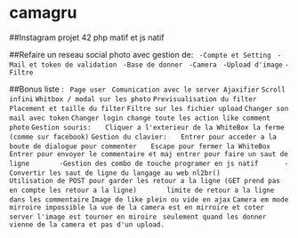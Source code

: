 # camagru
##Instagram projet 42 php matif et js natif

##Refaire un reseau social photo avec gestion de:
` -Compte et Setting`
` -Mail et token de validation`
` -Base de donner` 
` -Camera` 
` -Upload d'image`
` -Filtre `

##Bonus liste : 
` Page user`
` Comunication avec le server Ajaxifier`
`Scroll infini`
`Whitbox / modal sur les photo`
`Previsualisation du filter`
`Placement et taille du filter`
`Filtre sur les fichier upload`
`Changer son mail avec token`
`Changer login change toute les action like comment photo`
`Gestion souris:`
`	Cliquer a l'exterieur de la WhiteBox la ferme (comme sur facebook)`
`Gestion du clavier:`
`	Entrer pour acceder a la boute de dialogue pour commenter`
`	Escape pour fermer la WhiteBox`
`	Entrer pour envoyer le commentaire et maj entrer pour faire un saut de ligne`
`		-Gestion des combo de touche programer en js natif`
`		-Convertir les saut de ligne du langage au web nl2br() `
`		Utilisation de POST pour garder les retour a la ligne (GET prend pas en compte les retour a la ligne)`
`		limite de retour a la ligne dans les commentaire`
`Image de like plein ou vide en ajax`
`Camera em mode mirroire impossible la vue de la camera est en mirroire et coter server l'image est tourner en miroire `
`seulement quand les donner vienne de la camera et pas d'un upload.`
